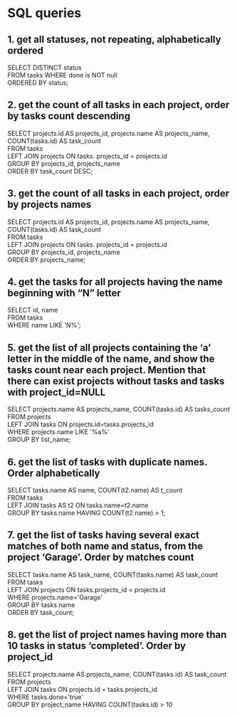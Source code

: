 # SQL queries #

## 1.  get all statuses, not repeating, alphabetically ordered

SELECT DISTINCT status          
FROM tasks WHERE done is NOT null          
ORDERED BY status;

## 2.  get the count of all tasks in each project, order by tasks count descending

SELECT projects.id AS projects_id, projects.name AS projects_name, COUNT(tasks.id) AS task_count     
FROM tasks     
LEFT JOIN projects ON tasks. projects_id = projects.id          
GROUP BY projects_id, projects_name               
ORDER BY task_count DESC;

## 3.  get the count of all tasks in each project, order by projects names

SELECT projects.id AS projects_id, projects.name AS projects_name, COUNT(tasks.id) AS task_count           
FROM tasks   
LEFT JOIN projects ON tasks. projects_id = projects.id                
GROUP BY projects_id, projects_name                                    
ORDER BY projects_name;

## 4.  get the tasks for all projects having the name beginning with “N” letter

SELECT id, name                
FROM tasks                     
WHERE name LIKE 'N%';

## 5.  get the list of all projects containing the ‘a’ letter in the middle of the name, and show the tasks count near each project. Mention that there can exist projects without tasks and tasks with project_id=NULL

SELECT projects.name AS projects_name, COUNT(tasks.id) AS tasks_count               
FROM projects      
LEFT JOIN tasks ON projects.id=tasks.projects_id               
WHERE projects.name LIKE '%a%'                
GROUP BY list_name;

## 6.  get the list of tasks with duplicate names. Order alphabetically

SELECT tasks.name AS name, COUNT(t2.name) AS t_count                 
FROM tasks     
LEFT JOIN tasks AS t2 ON tasks.name=t2.name                     
GROUP BY tasks.name HAVING COUNT(t2.name) > 1;

## 7.  get the list of tasks having several exact matches of both name and status, from the project ‘Garage’. Order by matches count

SELECT tasks.name AS task_name, COUNT(tasks.name) AS task_count                
FROM tasks       
LEFT JOIN projects ON tasks.projects_id = projects.id                    
WHERE projects.name='Garage'                         
GROUP BY tasks.name                        
ORDER BY task_count;

## 8.  get the list of project names having more than 10 tasks in status ‘completed’. Order by project_id

SELECT projects.name AS projects_name, COUNT(tasks.id) AS task_count                   
FROM projects       
LEFT JOIN tasks ON projects.id = tasks.projects_id                   
WHERE tasks.done='true'                   
GROUP BY project_name HAVING COUNT(tasks.id) > 10                      
